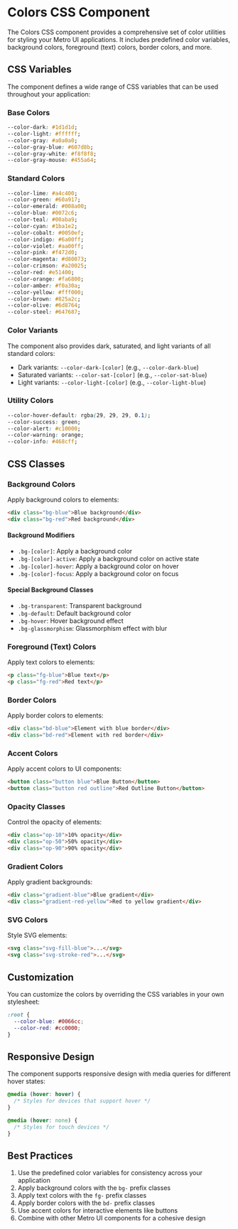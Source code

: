 # Colors CSS Component

The Colors CSS component provides a comprehensive set of color utilities for styling your Metro UI applications. It includes predefined color variables, background colors, foreground (text) colors, border colors, and more.

## CSS Variables

The component defines a wide range of CSS variables that can be used throughout your application:

### Base Colors

```css
--color-dark: #1d1d1d;
--color-light: #ffffff;
--color-gray: #a0a0a0;
--color-gray-blue: #607d8b;
--color-gray-white: #f8f8f8;
--color-gray-mouse: #455a64;
```

### Standard Colors

```css
--color-lime: #a4c400;
--color-green: #60a917;
--color-emerald: #008a00;
--color-blue: #0072c6;
--color-teal: #00aba9;
--color-cyan: #1ba1e2;
--color-cobalt: #0050ef;
--color-indigo: #6a00ff;
--color-violet: #aa00ff;
--color-pink: #f472d0;
--color-magenta: #d80073;
--color-crimson: #a20025;
--color-red: #e51400;
--color-orange: #fa6800;
--color-amber: #f0a30a;
--color-yellow: #fff000;
--color-brown: #825a2c;
--color-olive: #6d8764;
--color-steel: #647687;
```

### Color Variants

The component also provides dark, saturated, and light variants of all standard colors:

- Dark variants: `--color-dark-[color]` (e.g., `--color-dark-blue`)
- Saturated variants: `--color-sat-[color]` (e.g., `--color-sat-blue`)
- Light variants: `--color-light-[color]` (e.g., `--color-light-blue`)

### Utility Colors

```css
--color-hover-default: rgba(29, 29, 29, 0.1);
--color-success: green;
--color-alert: #c10000;
--color-warning: orange;
--color-info: #468cff;
```

## CSS Classes

### Background Colors

Apply background colors to elements:

```html
<div class="bg-blue">Blue background</div>
<div class="bg-red">Red background</div>
```

#### Background Modifiers

- `.bg-[color]`: Apply a background color
- `.bg-[color]-active`: Apply a background color on active state
- `.bg-[color]-hover`: Apply a background color on hover
- `.bg-[color]-focus`: Apply a background color on focus

#### Special Background Classes

- `.bg-transparent`: Transparent background
- `.bg-default`: Default background color
- `.bg-hover`: Hover background effect
- `.bg-glassmorphism`: Glassmorphism effect with blur

### Foreground (Text) Colors

Apply text colors to elements:

```html
<p class="fg-blue">Blue text</p>
<p class="fg-red">Red text</p>
```

### Border Colors

Apply border colors to elements:

```html
<div class="bd-blue">Element with blue border</div>
<div class="bd-red">Element with red border</div>
```

### Accent Colors

Apply accent colors to UI components:

```html
<button class="button blue">Blue Button</button>
<button class="button red outline">Red Outline Button</button>
```

### Opacity Classes

Control the opacity of elements:

```html
<div class="op-10">10% opacity</div>
<div class="op-50">50% opacity</div>
<div class="op-90">90% opacity</div>
```

### Gradient Colors

Apply gradient backgrounds:

```html
<div class="gradient-blue">Blue gradient</div>
<div class="gradient-red-yellow">Red to yellow gradient</div>
```

### SVG Colors

Style SVG elements:

```html
<svg class="svg-fill-blue">...</svg>
<svg class="svg-stroke-red">...</svg>
```

## Customization

You can customize the colors by overriding the CSS variables in your own stylesheet:

```css
:root {
  --color-blue: #0066cc;
  --color-red: #cc0000;
}
```

## Responsive Design

The component supports responsive design with media queries for different hover states:

```css
@media (hover: hover) {
  /* Styles for devices that support hover */
}

@media (hover: none) {
  /* Styles for touch devices */
}
```

## Best Practices

1. Use the predefined color variables for consistency across your application
2. Apply background colors with the `bg-` prefix classes
3. Apply text colors with the `fg-` prefix classes
4. Apply border colors with the `bd-` prefix classes
5. Use accent colors for interactive elements like buttons
6. Combine with other Metro UI components for a cohesive design